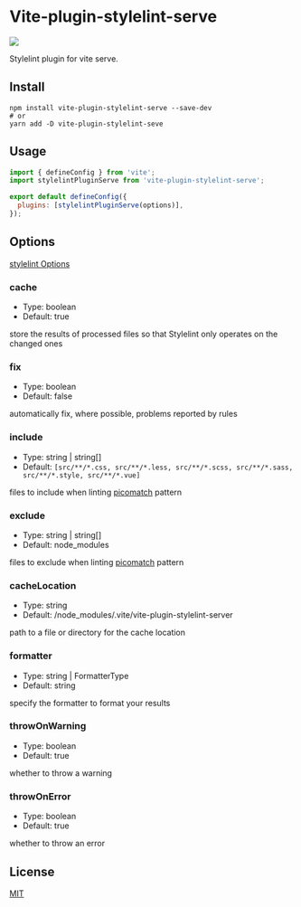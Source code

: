 # Vite-plugin-stylelint-serve

[![](https://img.shields.io/badge/npm-v1.0.0-blue)](https://www.npmjs.com/package/vite-plugin-stylelint-serve)

Stylelint plugin for vite serve.

## Install

```shell
npm install vite-plugin-stylelint-serve --save-dev
# or
yarn add -D vite-plugin-stylelint-seve
```

## Usage

```js
import { defineConfig } from 'vite';
import stylelintPluginServe from 'vite-plugin-stylelint-serve';

export default defineConfig({
  plugins: [stylelintPluginServe(options)],
});
```

## Options

 [stylelint Options]( https://stylelint.io/user-guide/usage/options) 

### cache
- Type: boolean
- Default: true

store the results of processed files so that Stylelint only operates on the changed ones

### fix

- Type: boolean
- Default: false

automatically fix, where possible, problems reported by rules

### include

- Type: string | string[]
- Default: ```[src/**/*.css, src/**/*.less, src/**/*.scss, src/**/*.sass, src/**/*.style, src/**/*.vue]```

files to include when linting [picomatch](https://github.com/micromatch/picomatch#globbing-features) pattern

### exclude

- Type: string | string[]
- Default: node_modules

files to exclude when linting [picomatch](https://github.com/micromatch/picomatch#globbing-features) pattern

### cacheLocation
- Type: string
- Default: /node_modules/.vite/vite-plugin-stylelint-server

path to a file or directory for the cache location

### formatter

- Type: string | FormatterType
- Default: string

specify the formatter to format your results

### throwOnWarning

- Type: boolean
- Default: true

whether to throw a warning

### throwOnError

- Type: boolean
- Default: true

whether to throw an error


## License

[MIT](https://github.com/Gertyxs/vite-plugin-stylelint-serve/blob/master/LICENSE)

